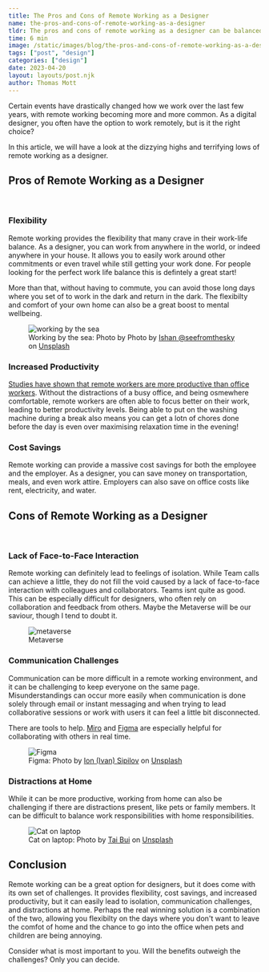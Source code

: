 ```yaml
---
title: The Pros and Cons of Remote Working as a Designer
name: the-pros-and-cons-of-remote-working-as-a-designer
tldr: The pros and cons of remote working as a designer can be balanced to find the right option for you. This article outlines remote working's benefits, including flexibility, cost savings, and increased productivity, and its drawbacks like isolation, communication difficulty, and distractions at home, helping you make an informed decision.
time: 6 min
image: /static/images/blog/the-pros-and-cons-of-remote-working-as-a-designer/home.jpg
tags: ["post", "design"]
categories: ["design"]
date: 2023-04-20
layout: layouts/post.njk
author: Thomas Mott
---
```


Certain events have drastically changed how we work over the last few years, with remote working becoming more and more common. As a digital designer, you often have the option to work remotely, but is it the right choice?

In this article, we will have a look at the dizzying highs and terrifying lows of remote working as a designer.

## Pros of Remote Working as a Designer

<br/>

### Flexibility

Remote working provides the flexibility that many crave in their work-life balance. As a designer, you can work from anywhere in the world, or indeed anywhere in your house. It allows you to easily work around other commitments or even travel while still getting your work done. For people looking for the perfect work life balance this is defintely a great start!

More than that, without having to commute, you can avoid those long days where you set of to work in the dark and return in the dark. The flexibilty and comfort of your own home can also be a great boost to mental wellbeing.

<figure>
	<img class="case-img " src="/static/images/blog/the-pros-and-cons-of-remote-working-as-a-designer/anywhere.jpg" alt="working by the sea">
	<figcaption>Working by the sea: Photo by Photo by <a href="https://unsplash.com/fr/@seefromthesky?utm_source=unsplash&utm_medium=referral&utm_content=creditCopyText">Ishan @seefromthesky</a> on <a href="https://unsplash.com/photos/c2CUKwbKQPg?utm_source=unsplash&utm_medium=referral&utm_content=creditCopyText">Unsplash</a>
  </figcaption>
</figure>

### Increased Productivity

[Studies have shown that remote workers are more productive than office workers](https://resources.owllabs.com/hubfs/SORW/SORW_2021/owl-labs_state-of-remote-work-2021_report-final.pdf?utm_campaign=State%20of%20Remote%20Work%202021&utm_medium=email&_hsmi=180908804&_hsenc=p2ANqtz-_QqLl-7bQetJbJYOdCoskUzSr2pErrPvrTL353dUDu9e3aetTHyMlktMDf-N_opd0g0eg2lZzzzMM4MFaCkoOPa9Edt73hZO7QXJGYUaOVMIId_nk&utm_content=180908804&utm_source=hs_automation). Without the distractions of a busy office, and being osmewhere comfortable, remote workers are often able to focus better on their work, leading to better productivity levels. Being able to put on the washing machine during a break also means you can get a lotn of chores done before the day is even over maximising relaxation time in the evening!

### Cost Savings

Remote working can provide a massive cost savings for both the employee and the employer. As a designer, you can save money on transportation, meals, and even work attire. Employers can also save on office costs like rent, electricity, and water.

## Cons of Remote Working as a Designer

<br />

### Lack of Face-to-Face Interaction

Remote working can definitely lead to feelings of isolation. While Team calls can achieve a little, they do not fill the void caused by a lack of face-to-face interaction with colleagues and collaborators. Teams isnt quite as good. This can be especially difficult for designers, who often rely on collaboration and feedback from others. Maybe the Metaverse will be our saviour, though I tend to doubt it.

<figure>
	<img class="case-img " src="/static/images/blog/the-pros-and-cons-of-remote-working-as-a-designer/meta.png" alt="metaverse"  style="height: auto;">
	<figcaption>Metaverse</figcaption>
</figure>

### Communication Challenges

Communication can be more difficult in a remote working environment, and it can be challenging to keep everyone on the same page. Misunderstandings can occur more easily when communication is done solely through email or instant messaging and when trying to lead collaborative sessions or work with users it can feel a little bit disconnected.

There are tools to help. [Miro](https://miro.com) and [Figma](https://www.figma.com/) are especially helpful for collaborating with others in real time.

<figure>
	<img class="case-img " src="/static/images/blog/the-pros-and-cons-of-remote-working-as-a-designer/figma.jpg" alt="Figma">
	<figcaption>Figma: Photo by <a href="https://unsplash.com/ja/@ion66574?utm_source=unsplash&utm_medium=referral&utm_content=creditCopyText">Ion (Ivan) Sipilov</a> on <a href="https://unsplash.com/photos/Z8Fm-Dc3G7A?utm_source=unsplash&utm_medium=referral&utm_content=creditCopyText">Unsplash</a>

  </figcaption>
</figure>

### Distractions at Home

While it can be more productive, working from home can also be challenging if there are distractions present, like pets or family members. It can be difficult to balance work responsibilities with home responsibilities.

<figure>
	<img class="case-img " src="/static/images/blog/the-pros-and-cons-of-remote-working-as-a-designer/cat.jpg" alt="Cat on laptop">
	<figcaption>Cat on laptop: Photo by <a href="https://unsplash.com/@agforl24?utm_source=unsplash&utm_medium=referral&utm_content=creditCopyText">Tai Bui</a> on <a href="https://unsplash.com/photos/393l7SYoM7w?utm_source=unsplash&utm_medium=referral&utm_content=creditCopyText">Unsplash</a>
  </figcaption>
</figure>

## Conclusion

Remote working can be a great option for designers, but it does come with its own set of challenges. It provides flexibility, cost savings, and increased productivity, but it can easily lead to isolation, communication challenges, and distractions at home. Perhaps the real winning solution is a combination of the two, allowing you flexibilty on the days where you don't want to leave the comfot of home and the chance to go into the office when pets and children are being annoying.

Consider what is most important to you. Will the benefits outweigh the challenges? Only you can decide.
